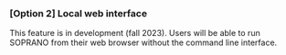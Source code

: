 ### [Option 2] Local web interface

This feature is in development (fall 2023). Users will be able to run SOPRANO 
from their web browser without the command line interface.